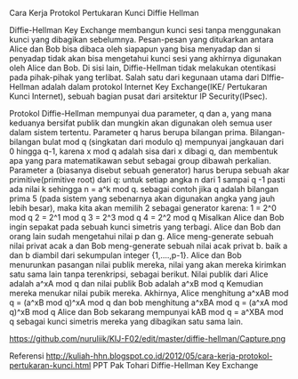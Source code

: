 Cara Kerja Protokol Pertukaran Kunci Diffie Hellman

Diffie-Hellman Key Exchange
membangun kunci sesi tanpa menggunakan kunci yang dibagikan sebelumnya. Pesan-pesan yang ditukarkan antara Alice dan Bob bisa dibaca oleh siapapun yang bisa menyadap dan si penyadap tidak akan bisa mengetahui kunci sesi yang akhirnya digunakan oleh Alice dan Bob. 
Di sisi lain, Diffie-Hellman tidak melakukan otentikasi pada pihak-pihak yang terlibat. Salah satu dari kegunaan utama dari DIffie-Hellman adalah dalam protokol Internet Key Exchange(IKE/ Pertukaran Kunci Internet), sebuah bagian pusat dari arsitektur IP Security(IPsec).

Protokol Diffie-Hellman mempunyai dua parameter, q dan a, yang mana keduanya bersifat publik dan mungkin akan digunakan oleh semua user dalam sistem tertentu. 
Parameter q harus berupa bilangan prima. Bilangan-bilangan bulat mod q (singkatan dari modulo q) mempunyai jangkauan dari 0 hingga q-1, karena x mod q adalah sisa dari x dibagi q, dan membentuk apa yang para matematikawan sebut sebagai group dibawah perkalian. 
Parameter a (biasanya disebut sebuah generator) harus berupa sebuah akar primitive(primitive root) dari q: untuk setiap angka n dari 1 sampai q -1 pasti ada nilai k sehingga n = a^k mod q. sebagai contoh jika q adalah bilangan prima 5 (pada sistem yang sebenarnya akan digunakan angka yang jauh lebih besar), maka kita akan memilih 2 sebagai generator karena:
1 = 2^0 mod q
2 = 2^1 mod q
3 = 2^3 mod q
4 = 2^2 mod q
Misalkan Alice dan Bob ingin sepakat pada sebuah kunci simetris yang terbagi. Alice dan Bob dan orang lain sudah mengetahui nilai p dan g. Alice meng-generate sebuah nilai privat acak a dan Bob meng-generate sebuah nilai acak privat b. baik a dan b diambil dari sekumpulan integer {1,….,p-1}. Alice dan Bob menurunkan pasangan nilai publik mereka, nilai yang akan mereka kirimkan satu sama lain tanpa terenkripsi, sebagai berikut. Nilai publik dari Alice adalah
a^xA mod q
dan nilai publik Bob adalah
a^xB mod q
Kemudian mereka menukar nilai pubik mereka. Akhirnya, Alice menghitung
a^xAB mod q = (a^xB mod q)^xA mod q
dan bob menghitung
a^xBA mod q = (a^xA mod q)^xB mod q
Alice dan Bob sekarang mempunyai kAB mod q = a^XBA mod q sebagai kunci simetris mereka yang dibagikan satu sama lain.

https://github.com/nuruliik/KIJ-F02/edit/master/diffie-hellman/Capture.png


Referensi
http://kuliah-hhn.blogspot.co.id/2012/05/cara-kerja-protokol-pertukaran-kunci.html
PPT Pak Tohari Diffie-Hellman Key Exchange
